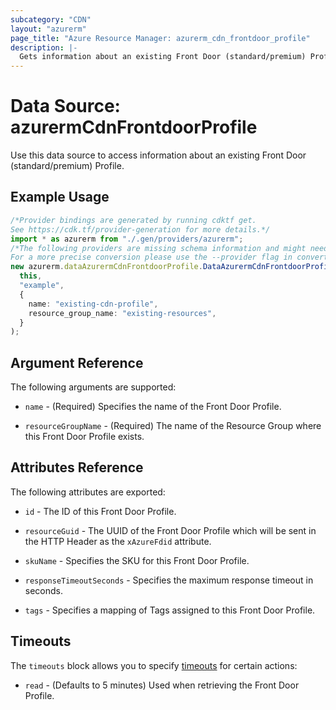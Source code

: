 ```yaml
---
subcategory: "CDN"
layout: "azurerm"
page_title: "Azure Resource Manager: azurerm_cdn_frontdoor_profile"
description: |-
  Gets information about an existing Front Door (standard/premium) Profile.
---
```


# Data Source: azurermCdnFrontdoorProfile

Use this data source to access information about an existing Front Door (standard/premium) Profile.

## Example Usage

```typescript
/*Provider bindings are generated by running cdktf get.
See https://cdk.tf/provider-generation for more details.*/
import * as azurerm from "./.gen/providers/azurerm";
/*The following providers are missing schema information and might need manual adjustments to synthesize correctly: azurerm.
For a more precise conversion please use the --provider flag in convert.*/
new azurerm.dataAzurermCdnFrontdoorProfile.DataAzurermCdnFrontdoorProfile(
  this,
  "example",
  {
    name: "existing-cdn-profile",
    resource_group_name: "existing-resources",
  }
);

```

## Argument Reference

The following arguments are supported:

*   `name` - (Required) Specifies the name of the Front Door Profile.

*   `resourceGroupName` - (Required) The name of the Resource Group where this Front Door Profile exists.

## Attributes Reference

The following attributes are exported:

*   `id` - The ID of this Front Door Profile.

*   `resourceGuid` - The UUID of the Front Door Profile which will be sent in the HTTP Header as the `xAzureFdid` attribute.

*   `skuName` - Specifies the SKU for this Front Door Profile.

*   `responseTimeoutSeconds` - Specifies the maximum response timeout in seconds.

*   `tags` - Specifies a mapping of Tags assigned to this Front Door Profile.

## Timeouts

The `timeouts` block allows you to specify [timeouts](https://www.terraform.io/language/resources/syntax#operation-timeouts) for certain actions:

* `read` - (Defaults to 5 minutes) Used when retrieving the Front Door Profile.
